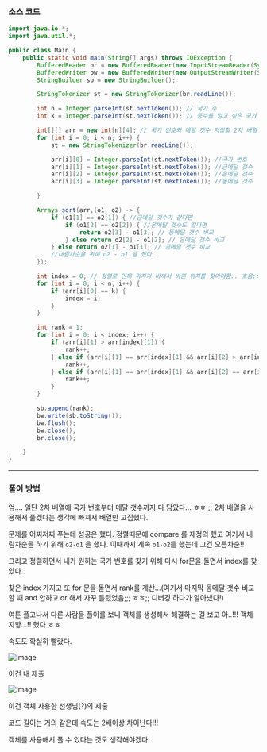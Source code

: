 ### 소스 코드
```java
import java.io.*;
import java.util.*;

public class Main {
    public static void main(String[] args) throws IOException {
        BufferedReader br = new BufferedReader(new InputStreamReader(System.in)); // 기본적으로 enter 를 경계로 인식한다.
        BufferedWriter bw = new BufferedWriter(new OutputStreamWriter(System.out));
        StringBuilder sb = new StringBuilder();

        StringTokenizer st = new StringTokenizer(br.readLine());

        int n = Integer.parseInt(st.nextToken()); // 국가 수
        int k = Integer.parseInt(st.nextToken()); // 등수를 알고 싶은 국가 번호

        int[][] arr = new int[n][4]; // 국가 번호와 메달 갯수 저장할 2차 배열
        for (int i = 0; i < n; i++) {
            st = new StringTokenizer(br.readLine());

            arr[i][0] = Integer.parseInt(st.nextToken()); //국가 번호
            arr[i][1] = Integer.parseInt(st.nextToken()); //금메달 갯수
            arr[i][2] = Integer.parseInt(st.nextToken()); //은메달 갯수
            arr[i][3] = Integer.parseInt(st.nextToken()); //동메달 갯수

        }

        Arrays.sort(arr,(o1, o2) -> {
            if (o1[1] == o2[1]) { //금메달 갯수가 같다면
                if (o1[2] == o2[2]) { //은메달 갯수도 같다면
                    return o2[3] - o1[3]; // 동메달 갯수 비교
                } else return o2[2] - o1[2]; // 은메달 갯수 비교
            } else return o2[1] - o1[1]; // 금메달 갯수 비교
            //내림차순을 위해 o2 - o1 을 했다.
        });

        int index = 0; // 정렬로 인해 위치가 바껴서 바뀐 위치를 찾아야함.. 흐음;;;
        for (int i = 0; i < n; i++) {
            if (arr[i][0] == k) {
                index = i;
            }
        }

        int rank = 1;
        for (int i = 0; i < index; i++) {
            if (arr[i][1] > arr[index][1]) {
                rank++;
            } else if (arr[i][1] == arr[index][1] && arr[i][2] > arr[index][2]) { //금메달 수는 같고 은메달 수가 많을 때
                rank++;
            } else if (arr[i][1] == arr[index][1] && arr[i][2] == arr[index][2] && arr[i][3] > arr[index][3]) { //금,은 수가 같고 동메달이 많을 때
                rank++;
            }
        }

        sb.append(rank);
        bw.write(sb.toString());
        bw.flush();
        bw.close();
        br.close();

    }
}
```

---
### 풀이 방법

엄.... 일단 2차 배열에 국가 번호부터 메달 갯수까지 다 담았다... ㅎㅎ;;; 2차 배열을 사용해서 풀겠다는 생각에 빠져서 배열만 고집했다.

문제를 어찌저찌 푸는데 성공은 했다. 정렬때문에 compare 를 재정의 했고 여기서 내림차순을 하기 위해 `o2-o1` 을 했다. 이때까지 계속 `o1-o2`를 했는데 그건 오름차순!!

그리고 정렬하면서 내가 원하는 국가 번호를 찾기 위해 다시 for문을 돌면서 index를 찾았다..

찾은 index 가지고 또 for 문을 돌면서 rank를 계산...(여기서 마지막 동메달 갯수 비교할 때 and 안하고 or 해서 자꾸 틀렸었음;;; ㅎㅎ;; 디버깅 하다가 알아냈다!)

여튼 풀고나서 다른 사람들 풀이를 보니 객체를 생성해서 해결하는 걸 보고 아..!!! 객체지향...!! 했다 ㅎㅎ

속도도 확실히 빨랐다.

![image](https://github.com/Drum-J/algorithm/assets/102205699/82978725-3610-4101-aa8d-4588f4467d59)

이건 내 제출

![image](https://github.com/Drum-J/algorithm/assets/102205699/aa57bdf5-f8f9-4654-9f15-efeb53fb9b44)

이건 객체 사용한 선생님(?)의 제출

코드 길이는 거의 같은데 속도는 2배이상 차이난다!!!

객체를 사용해서 풀 수 있다는 것도 생각해야겠다.
